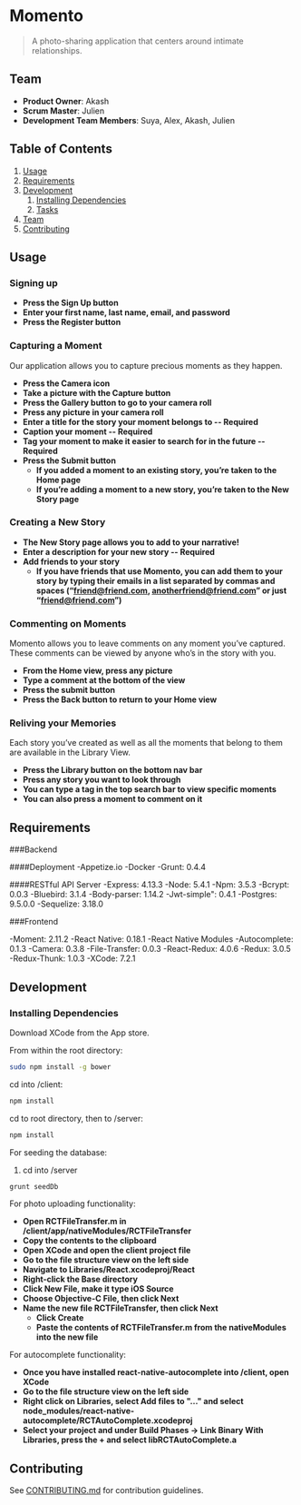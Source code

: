 # Momento

> A photo-sharing application that centers around intimate relationships.

## Team

  - __Product Owner__: Akash
  - __Scrum Master__: Julien
  - __Development Team Members__: Suya, Alex, Akash, Julien

## Table of Contents

1. [Usage](#Usage)
1. [Requirements](#requirements)
1. [Development](#development)
    1. [Installing Dependencies](#installing-dependencies)
    1. [Tasks](#tasks)
1. [Team](#team)
1. [Contributing](#contributing)

## Usage

### Signing up
- __Press the Sign Up button__
- __Enter your first name, last name, email, and password__
- __Press the Register button__

### Capturing a Moment
Our application allows you to capture precious moments as they happen. 
- __Press the Camera icon__
- __Take a picture with the Capture button__
- __Press the Gallery button to go to your camera roll__
- __Press any picture in your camera roll__
- __Enter a title for the story your moment belongs to -- Required__
- __Caption your moment -- Required__
- __Tag your moment to make it easier to search for in the future -- Required__
- __Press the Submit button__
  - __If you added a moment to an existing story, you’re taken to the Home page__
  - __If you’re adding a moment to a new story, you’re taken to the New Story page__

### Creating a New Story
- __The New Story page allows you to add to your narrative!__
- __Enter a description for your new story -- Required__
- __Add friends to your story__
  - __If you have friends that use Momento, you can add them to your story by typing their emails in a list separated by commas and spaces (“friend@friend.com, anotherfriend@friend.com” or just “friend@friend.com”)__

### Commenting on Moments
Momento allows you to leave comments on any moment you’ve captured. These comments can be viewed by anyone who’s in the story with you.
- __From the Home view, press any picture__
- __Type a comment at the bottom of the view__
- __Press the submit button__
- __Press the Back button to return to your Home view__

### Reliving your Memories
Each story you’ve created as well as all the moments that belong to them are available in the Library View. 
- __Press the Library button on the bottom nav bar__
- __Press any story you want to look through__
- __You can type a tag in the top search bar to view specific moments__
- __You can also press a moment to comment on it__


## Requirements

###Backend

####Deployment
-Appetize.io
-Docker
-Grunt: 0.4.4

####RESTful API Server
-Express: 4.13.3
-Node: 5.4.1
  -Npm: 3.5.3
    -Bcrypt: 0.0.3
    -Bluebird: 3.1.4
    -Body-parser: 1.14.2
    -Jwt-simple": 0.4.1
-Postgres: 9.5.0.0
-Sequelize: 3.18.0

###Frontend

-Moment: 2.11.2
-React Native: 0.18.1
-React Native Modules
  -Autocomplete: 0.1.3
  -Camera: 0.3.8
  -File-Transfer: 0.0.3
-React-Redux: 4.0.6
-Redux: 3.0.5
-Redux-Thunk: 1.0.3
-XCode: 7.2.1

## Development

### Installing Dependencies

Download XCode from the App store.

From within the root directory:

```sh
sudo npm install -g bower
```

cd into /client:

```sh
npm install
```

cd to root directory, then to /server:

```sh
npm install
```

For seeding the database:
1. cd into /server

```sh
grunt seedDb
```

For photo uploading functionality:
- __Open RCTFileTransfer.m in /client/app/nativeModules/RCTFileTransfer__
- __Copy the contents to the clipboard__
- __Open XCode and open the client project file__
- __Go to the file structure view on the left side__
- __Navigate to Libraries/React.xcodeproj/React__
- __Right-click the Base directory__
- __Click New File, make it type iOS Source__
- __Choose Objective-C File, then click Next__
- __Name the new file RCTFileTransfer, then click Next__
  - __Click Create__
  - __Paste the contents of RCTFileTransfer.m from the nativeModules into the new file__

For autocomplete functionality: 
- __Once you have installed react-native-autocomplete into /client, open XCode__
- __Go to the file structure view on the left side__
- __Right click on Libraries, select Add files to "..." and select node_modules/react-native-autocomplete/RCTAutoComplete.xcodeproj__
- __Select your project and under Build Phases -> Link Binary With Libraries, press the + and select libRCTAutoComplete.a__


## Contributing

See [CONTRIBUTING.md](CONTRIBUTING.md) for contribution guidelines.
